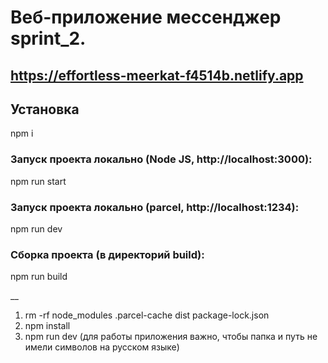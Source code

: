 # Веб-приложение мессенджер sprint_2.

## https://effortless-meerkat-f4514b.netlify.app
## Установка
 npm i 
### Запуск проекта локально (Node JS, http://localhost:3000):

npm run start

### Запуск проекта локально (parcel, http://localhost:1234):

npm run dev

### Сборка проекта (в директорий build):
npm run build

__
1. rm -rf node_modules .parcel-cache dist package-lock.json
2. npm install
3. npm run dev
(для работы приложения важно, чтобы папка и путь не имели символов на русском языке) 
